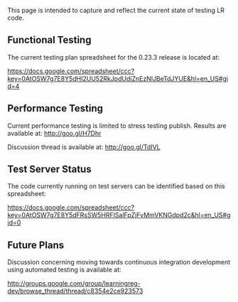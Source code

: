 This page is intended to capture and reflect the current state of testing LR code.

## Functional Testing

The current testing plan spreadsheet for the 0.23.3 release is located at: 

https://docs.google.com/spreadsheet/ccc?key=0AtOSW7g7E8Y5dHI2UU52RkJpdUdiZnEzNlJBeTdJYUE&hl=en_US#gid=4

## Performance Testing

Current performance testing is limited to stress testing publish.  Results are available at: http://goo.gl/H7Dhr

Discussion thread is available at: http://goo.gl/TdIVL 

## Test Server Status

The code currently running on test servers can be identified based on this spreadsheet: 

https://docs.google.com/spreadsheet/ccc?key=0AtOSW7g7E8Y5dFRsSW5HRFlSalFpZjFvMmVKNGdpd2c&hl=en_US#gid=0


## Future Plans

Discussion concerning moving towards continuous integration development using automated testing is available at:

http://groups.google.com/group/learningreg-dev/browse_thread/thread/c8354e2ce923573
